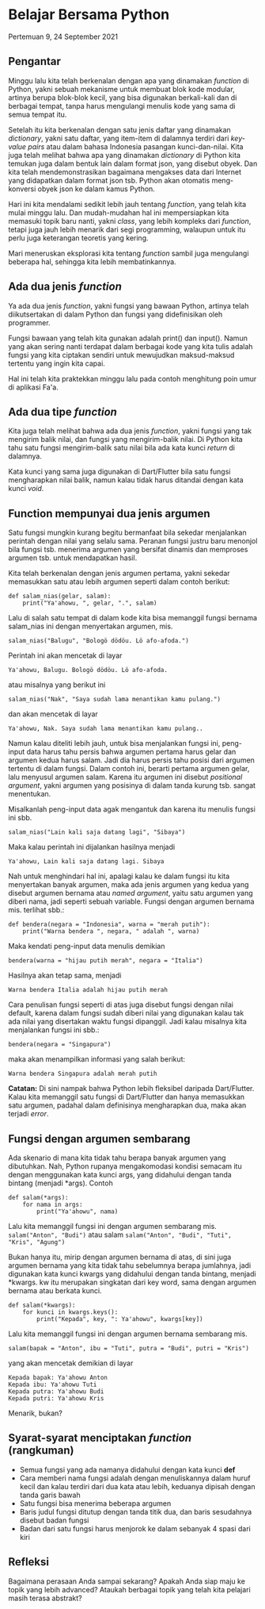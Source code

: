 # Belajar Bersama Python

Pertemuan 9, 24 September 2021


## Pengantar

Minggu lalu kita telah berkenalan dengan apa yang dinamakan _function_ di Python, yakni sebuah mekanisme untuk membuat blok kode modular, artinya berupa blok-blok kecil, yang bisa digunakan berkali-kali dan di berbagai tempat, tanpa harus mengulangi menulis kode yang sama di semua tempat itu.

Setelah itu kita berkenalan dengan satu jenis daftar yang dinamakan _dictionary_, yakni satu daftar, yang item-item di dalamnya terdiri dari _key-value pairs_ atau dalam bahasa Indonesia pasangan kunci-dan-nilai. Kita juga telah melihat bahwa apa yang dinamakan _dictionary_ di Python kita temukan juga dalam bentuk lain dalam format json, yang disebut obyek. Dan kita telah mendemonstrasikan bagaimana mengakses data dari Internet yang didapatkan dalam format json tsb. Python akan otomatis meng-konversi obyek json ke dalam kamus Python.

Hari ini kita mendalami sedikit lebih jauh tentang _function_, yang telah kita mulai minggu lalu. Dan mudah-mudahan hal ini mempersiapkan kita memasuki topik baru nanti, yakni _class_, yang lebih kompleks dari _function_, tetapi juga jauh lebih menarik dari segi programming, walaupun untuk itu perlu juga keterangan teoretis yang kering.

Mari meneruskan eksplorasi kita tentang _function_ sambil juga mengulangi beberapa hal, sehingga kita lebih membatinkannya.

## Ada dua jenis _function_

Ya ada dua jenis _function_, yakni fungsi yang bawaan Python, artinya telah diikutsertakan di dalam Python dan fungsi yang didefinisikan oleh programmer.

Fungsi bawaan yang telah kita gunakan adalah print() dan input(). Namun yang akan sering nanti terdapat dalam berbagai kode yang kita tulis adalah fungsi yang kita ciptakan sendiri untuk mewujudkan maksud-maksud tertentu yang ingin kita capai.

Hal ini telah kita praktekkan minggu lalu pada contoh menghitung poin umur di aplikasi Fa'a.

## Ada dua tipe _function_

Kita juga telah melihat bahwa ada dua jenis _function_, yakni fungsi yang tak mengirim balik nilai, dan fungsi yang mengirim-balik nilai. Di Python kita tahu satu fungsi mengirim-balik satu nilai bila ada kata kunci _return_ di dalamnya.

Kata kunci yang sama juga digunakan di Dart/Flutter bila satu fungsi mengharapkan nilai balik, namun kalau tidak harus ditandai dengan kata kunci _void_.

## Function mempunyai dua jenis argumen

Satu fungsi mungkin kurang begitu bermanfaat bila sekedar menjalankan perintah dengan nilai yang selalu sama. Peranan fungsi justru baru menonjol bila fungsi tsb. menerima argumen yang bersifat dinamis dan memproses argumen tsb. untuk mendapatkan hasil.

Kita telah berkenalan dengan jenis argumen pertama, yakni sekedar memasukkan satu atau lebih argumen seperti dalam contoh berikut:
```
def salam_nias(gelar, salam):
    print("Ya'ahowu, ", gelar, ".", salam)
```
Lalu di salah satu tempat di dalam kode kita bisa memanggil fungsi bernama salam_nias ini dengan menyertakan argumen, mis.
```
salam_nias("Balugu", "Bologö dödöu. Lö afo-afoda.")
```
Perintah ini akan mencetak di layar
```
Ya'ahowu, Balugu. Bologö dödöu. Lö afo-afoda.
```
atau misalnya yang berikut ini
```
salam_nias("Nak", "Saya sudah lama menantikan kamu pulang.")
```
dan akan mencetak di layar
```
Ya'ahowu, Nak. Saya sudah lama menantikan kamu pulang..
```

Namun kalau diteliti lebih jauh, untuk bisa menjalankan fungsi ini, peng-input data harus tahu persis bahwa argumen pertama harus gelar dan argumen kedua harus salam. Jadi dia harus persis tahu posisi dari argumen tertentu di dalam fungsi. Dalam contoh ini, berarti pertama argumen gelar, lalu menyusul argumen salam. Karena itu argumen ini disebut _positional argument_, yakni argumen yang posisinya di dalam tanda kurung tsb. sangat menentukan.

Misalkanlah peng-input data agak mengantuk dan karena itu menulis fungsi ini sbb.
```
salam_nias("Lain kali saja datang lagi", "Sibaya") 
```
Maka kalau perintah ini dijalankan hasilnya menjadi
```
Ya'ahowu, Lain kali saja datang lagi. Sibaya
```

Nah untuk menghindari hal ini, apalagi kalau ke dalam fungsi itu kita menyertakan banyak argumen, maka ada jenis argumen yang kedua yang disebut argumen bernama atau _named argument_, yaitu satu argumen yang diberi nama, jadi seperti sebuah variable. Fungsi dengan argumen bernama mis. terlihat sbb.:
```
def bendera(negara = "Indonesia", warna = "merah putih"):
    print("Warna bendera ", negara, " adalah ", warna)
```
Maka kendati peng-input data menulis demikian
```
bendera(warna = "hijau putih merah", negara = "Italia")
```
Hasilnya akan tetap sama, menjadi
```
Warna bendera Italia adalah hijau putih merah
```
Cara penulisan fungsi seperti di atas juga disebut fungsi dengan nilai default, karena dalam fungsi sudah diberi nilai yang digunakan kalau tak ada nilai yang disertakan waktu fungsi dipanggil. Jadi kalau misalnya kita menjalankan fungsi ini sbb.:
```
bendera(negara = "Singapura")
```
maka akan menampilkan informasi yang salah berikut:
```
Warna bendera Singapura adalah merah putih
```

**Catatan:** Di sini nampak bahwa Python lebih fleksibel daripada Dart/Flutter. Kalau kita memanggil satu fungsi di Dart/Flutter dan hanya memasukkan satu argumen, padahal dalam definisinya mengharapkan dua, maka akan terjadi _error_.

## Fungsi dengan argumen sembarang

Ada skenario di mana kita tidak tahu berapa banyak argumen yang dibutuhkan. Nah, Python rupanya mengakomodasi kondisi semacam itu dengan menggunakan kata kunci args, yang didahului dengan tanda bintang (menjadi *args). Contoh
```
def salam(*args):
    for nama in args:
        print("Ya'ahowu", nama)
```
Lalu kita memanggil fungsi ini dengan argumen sembarang mis.
`salam("Anton", "Budi")` atau salam `salam("Anton", "Budi", "Tuti", "Kris", "Agung")`

Bukan hanya itu, mirip dengan argumen bernama di atas, di sini juga argumen bernama yang kita tidak tahu sebelumnya berapa jumlahnya, jadi digunakan kata kunci kwargs yang didahului dengan tanda bintang, menjadi *kwargs. kw itu merupakan singkatan dari key word, sama dengan argumen bernama atau berkata kunci.
```
def salam(*kwargs):
    for kunci in kwargs.keys():
        print("Kepada", key, ": Ya'ahowu", kwargs[key])
```
Lalu kita memanggil fungsi ini dengan argumen bernama sembarang mis.

```
salam(bapak = "Anton", ibu = "Tuti", putra = "Budi", putri = "Kris")
```
yang akan mencetak demikian di layar

```
Kepada bapak: Ya'ahowu Anton
Kepada ibu: Ya'ahowu Tuti
Kepada putra: Ya'ahowu Budi
Kepada putri: Ya'ahowu Kris
```

Menarik, bukan?


## Syarat-syarat menciptakan _function_ (rangkuman)

- Semua fungsi yang ada namanya didahului dengan kata kunci **def**
- Cara memberi nama fungsi adalah dengan menuliskannya dalam huruf kecil dan kalau terdiri dari dua kata atau lebih, keduanya dipisah dengan tanda garis bawah
- Satu fungsi bisa menerima beberapa argumen
- Baris judul fungsi ditutup dengan tanda titik dua, dan baris sesudahnya disebut badan fungsi
- Badan dari satu fungsi harus menjorok ke dalam sebanyak 4 spasi dari kiri

## Refleksi

Bagaimana perasaan Anda sampai sekarang? Apakah Anda siap maju ke topik yang lebih advanced? Ataukah berbagai topik yang telah kita pelajari masih terasa abstrakt?

